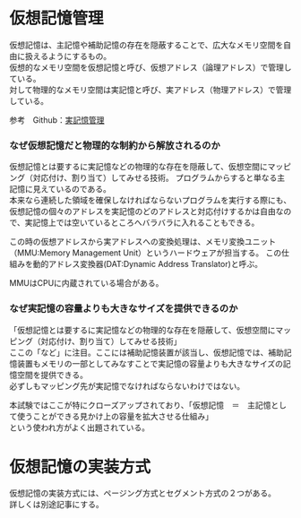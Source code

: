 # 仮想記憶管理

仮想記憶は、主記憶や補助記憶の存在を隠蔽することで、広大なメモリ空間を自由に扱えるようにするもの。  
仮想的なメモリ空間を仮想記憶と呼び、仮想アドレス（論理アドレス）で管理している。  
対して物理的なメモリ空間は実記憶と呼び、実アドレス（物理アドレス）で管理している。  

参考　Github：[実記憶管理](https://github.com/uno1142/ISP/blob/master/%E5%BF%9C%E7%94%A8%E6%83%85%E5%A0%B1%E5%87%A6%E7%90%86%E6%8A%80%E8%A1%93%E8%80%85/PC%E3%81%AE%E6%A7%8B%E9%80%A0/%E8%A8%98%E6%86%B6%E9%A0%98%E5%9F%9F/%E5%AE%9F%E8%A8%98%E6%86%B6%E7%AE%A1%E7%90%86.md)

### なぜ仮想記憶だと物理的な制約から解放されるのか

仮想記憶とは要するに実記憶などの物理的な存在を隠蔽して、仮想空間にマッピング（対応付け、割り当て）してみせる技術。
プログラムからすると単なる主記憶に見えているのである。  
本来なら連続した領域を確保しなければならないプログラムを実行する際にも、  
仮想記憶の個々のアドレスを実記憶のどのアドレスと対応付けするかは自由なので、実記憶上では空いているところへバラバラに入れることもできる。

この時の仮想アドレスから実アドレスへの変換処理は、メモリ変換ユニット（MMU:Memory Management Unit）というハードウェアが担当する。  この仕組みを動的アドレス変換器(DAT:Dynamic Address Translator)と呼ぶ。

MMUはCPUに内蔵されている場合がある。  

### なぜ実記憶の容量よりも大きなサイズを提供できるのか

「仮想記憶とは要するに実記憶などの物理的な存在を隠蔽して、仮想空間にマッピング（対応付け、割り当て）してみせる技術」  
ここの「など」に注目。ここには補助記憶装置が該当し、仮想記憶では、補助記憶装置もメモリの一部としてみなすことで実記憶の容量よりも大きなサイズの記憶空間を提供できる。  
必ずしもマッピング先が実記憶でなければならないわけではない。  

本試験ではここが特にクローズアップされており、「仮想記憶　＝　主記憶として使うことができる見かけ上の容量を拡大させる仕組み」  
という使われ方がよく出題されている。  


# 仮想記憶の実装方式

仮想記憶の実装方式には、ページング方式とセグメント方式の２つがある。  
詳しくは別途記事にする。



